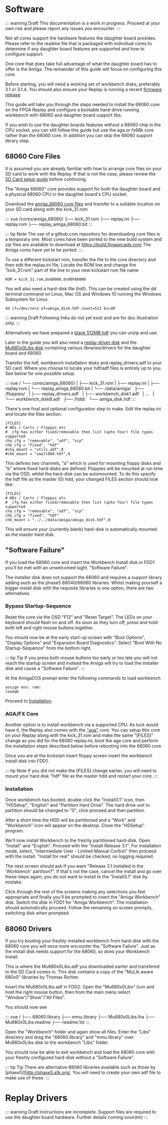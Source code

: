 # Software

::: warning Draft
This documentation is a work in progress. Proceed at your own risk and please report
any issues you encounter.
:::

Not all cores support the hardware features the daughter board provides.
Please refer to the readme file that is packaged with individual cores to
determine if any daughter board features are supported and how to configure support.

One core that does take full advantage of what the daughter board has to offer
is the Amiga. The remainder of this guide will focus on configuring this core.

Before starting, you will need a working set of workbench disks, preferably
3.1 or 3.1.4. You should also ensure your Replay is running a recent
[firmware release](/guide/replay1/firmware-upgrade)

This guide will take you through the steps needed to install the 68060 core
on the FPGA Replay and configure a bootable hard-drive running workbench
with 68060 and daughter board support libs.

If you wish to use the daughter boards features without a 68060 chip in the
CPU socket, you can still follow this guide but use the aga or fx68k core
rather than the 68060 core. In addition you can skip the 68060 support
library step.

## 68060 Core Files

It is assumed you are already familiar with how to arrange core files on your
SD card to work with the Replay. If that is not the case, please review the
[SD Card setup guide](/guide/replay1/sd-setup.html#loader-core) before continuing.

The "Amiga 68060" core provides support for both the daughter board and a physical
68060 CPU in the daughter board's CPU socket.

Download the [amiga_68060 core files](https://github.com/FPGAArcade/replay_release/tree/master/amiga/amiga_68060/)
and transfer to a suitable location on your SD card along with the kick_31.rom

::: vue
/cores/amiga_68060/
├── kick_31.rom
├── replay.ini
├── replay.rom
├── replay_amiga_68060.bit
:::

<!-- TODO: Add note on what the replay.rom file is -->

::: tip Note
The use of a github.com repository for downloading core files is a temporary one.
Most cores have been ported to the new build system and zip files are available
to download at https://build.fpgaarcade.com The Amiga cores have yet to be ported.
:::

To use a different kickstart rom, transfer the file to the core directory
and then edit the replay.ini file. Locate the ROM line and change the "kick_31.rom"
part of the line to your new kickstart rom file name

```
ROM = kick_31.rom,0x80000,0x00F80000
```

<!-- TODO: Check if this creates a valid zero'd file rather than sparse.

Windows users alternatively can use

```
fsutil file createnew amiga_disk.hdf 536870912
```
 -->

<!-- [AMedia's guide](http://amiga.amedia-computer.com/document/Minimig/HDF_Creation_Minimig_English.pdf) -->

You will also need a hard-disk file (hdf). This can be created using the dd
terminal command on Linux, Mac OS and Windows 10 running the Windows Subsystem
for Linux.

```
dd if=/dev/zero of=amiga_disk.hdf count=512 bs=1M
```

::: warning Draft
Following links do not yet exist and are for doc illustration only.
:::

Alternatively we have prepared a
[blank 512MB hdf](https://github.com/FPGAArcade/replay_release/tree/master/amiga/support/amiga_disk_512MB.hdf.zip) you
can unzip and use.

Later in the guide you will also need a
[replay driver disk](https://github.com/FPGAArcade/replay_release/tree/master/amiga/support/replay_drivers.adf.zip)
and the [Mu680x0Libs disk](https://github.com/FPGAArcade/replay_release/tree/master/amiga/support/Mu680x0Libs.adf.zip)
containing various libraries/drivers for the daughter board and 68060.

Transfer the hdf, workbench installation disks and replay_drivers.adf
to your SD card. Where you choose to locate your hdf/adf files is entirely up to you.
See below for one possible setup.

::: vue
/
└── cores/amiga_68060/
|   ├── kick_31.rom
|   ├── replay.ini
|   ├── replay.rom
|   └── replay_amiga_68060.bit
|
└── /data/amiga/
&nbsp;   ├── /floppies/
&nbsp;   |   ├── replay_drivers.adf
&nbsp;   |   ├── workbench_disk1.adf
&nbsp;   |   ...
&nbsp;   |   └── workbench_disk6.adf
&nbsp;   ├── /hdd/
&nbsp;       └── amiga_disk.hdf
:::

There's one final and optional configuration step to make. Edit the replay.ini
and locate the files section.

```
[FILES]
# HDs / Carts / Floppys etc
# _cfg has either fixed/removable then list (upto four) file types supported
cha_cfg = "removable", "adf", "scp"
chb_cfg = "fixed", "hdf"
#cha_mount = "utils.adf",0
#chb_mount = "small060.hdf",0
```

This defines two channels, "a" which is used for mounting floppy disks and "b"
where fixed hard-disks are defined. Floppies will be mounted at run time via
the OSD, whilst the hard-disk can be automounted. To do this specify the hdf
file as the master (0) hdd, your changed FILES section should look like:

```
[FILES]
# HDs / Carts / Floppys etc
# _cfg has either fixed/removable then list (upto four) file types supported
cha_cfg = "removable", "adf", "scp"
chb_cfg = "fixed", "hdf"
chb_mount = "../../data/amiga/amiga_disk.hdf",0
```

This will ensure your (currently blank) hard-disk is automatically mounted as
the master hard disk.

## "Software Failure"

If you load the 68060 core and insert the Workbench Install disk in FDD1
you'll be met with an unwelcomed sight. "Software Failure".

<!-- TODO: Image -->

The installer disk does not support the 68060 and requires
a support library adding such as the phase5 68040/68060 libraries. Whilst making
yourself a bigger install disk with the requisite libraries is one option, there
are two alternatives.

### Bypass Startup-Sequence

Reset the core via the OSD "F12" and "Reset Target". The LEDs on your keyboard should
flash on and off. As soon as they turn off, press and hold both left and right mouse buttons together.

You should now be at the early start-up screen with "Boot Options", "Display Options"
and "Expansion Board Diagnostics". Select "Boot With No Startup-Sequence" from the
bottom right.

::: tip Tip
If you press both mouse buttons too early or too late you will not reach the
startup screen and instead the Amiga will try to load the installer disk and
cause a "Software Failure".
:::

At the AmigaDOS prompt enter the following commands to load workbench

```
assign env: ram:
loadwb
```

Proceed to [Installation](#Installation).

### AGA/FX Core

<!-- TODO: Image -->

Another option is to install workbench via a supported CPU. As luck would have it, the
Replay also comes with the ["aga"](https://github.com/FPGAArcade/replay_release/tree/master/amiga/amiga_aga)
core. You can setup this core on your Replay along with the kick_31.rom and make
the same "[FILES]" change as you did for the 68060 replay.ini, boot the aga core
and perform the installation steps described below before rebooting into the 68060
core.


Once you are at the kickstart insert floppy screen insert the workbench install
disk into FDD1.

<!-- TODO: images... --->

::: tip Note
If you did not make the [FILES] change earlier, you will need to mount your
hard disk "hdf" file as the master hdd and restart your core.
:::

### Installation

Once workbench has booted, double click the "Install3.1" icon, then "HDSetup",
"English" and "Partition Hard Drive". The hard drive unit to partition should
be changed to "0", click proceed and then partition.

After a short time the HDD will be partitioned and a "Work" and "Workbench" icon
will appear on the desktop. Close the "HDSetup" program.

We'll now install Workbench to the freshly partitioned hard-disk. Open "Install" and
"English". Proceed with the "Install Release 3.1". For installation mode, select,
"Intermediate User - Limited Manual Control" then proceed with the install. "Install
for real" should be checked, no logging required.

The next screen should ask if you want "Release 3.1 installed in the 'Workbench'
partition?". If that's not the case, cancel the install and go over these steps again,
you do not want to install to the "Install3.1" disk by mistake.

Click through the rest of the screens making any selections you feel appropriate
and finally you'll be prompted to insert the "Amiga Workbench" disk. Switch the
disk in FDD1 for "Amiga Workbench". The installation should automatically proceed.
Follow the remaining on screen prompts, switching disk when prompted.


## 68060 Drivers

If you try booting your freshly installed workbench from hard-disk with the 68060
core you will once more encounter the "Software Failure". Just as the install
disk needs support for the 68060, so does your Workbench Install.

This is where the Mu680x0Libs.adf you downloaded earlier and transfered
to the SD Card comes in. This disk contains a copy of the "MuLib aware 680x0" libraries by Thomas Richter.

Insert the Mu680x0Libs.adf in FDD2. Open the "Mu680x0Libs" icon and hold the
right mouse button, then from the main menu select "Window"/"Show"/"All Files".

You should now see

::: vue
/
├── 68060.library
├── mmu.library
├── Mu680x0Libs.lha
├── Mu680x0Libs.readme
├── readme.1st
:::

Open the "Workbench" folder and again show all files. Enter the "Libs" directory
and drag the "68060.library" and "mmu.library" over Mu680x0Libs disk to the
workbench "Libs" folder.

You should now be able to exit workbench and load the 68060 core with your freshly configured
hard-disk without a "Software Failure".

::: tip Tip
There are alternative 68060 libraries available such as those by [phase5](http://phase5.a1k.org/.
You will need to create your own adf file to make use of these.
:::

# Replay Drivers

::: warning Draft
Instructions are incomplete. Support files are required to use the daughter board
hardware. Further details coming soon(tm)
:::


<!-- Also note: At this time, the local/fast ram on the Daughter board is Daughter board specific and as such, **at this time is not accessible by the Replay1 Baseboard without using the 060 core which will enable all the Daughter board Hardware also, including Ethernet,Usb, Ram etc. Note: These Upper Hardware features on the Daughterboard….The Sdcard , Audio in , RTclock and Floppydrive connector are still accessible with the 020 (aga) core regardless.
** Features and Design can or may change. -->

<!--

## Ethernet install

1) Install Roadshow (The Amiga TCP/IP stack) from the link below.
http://roadshow.apc-tcp.de/index-en.php
2) Next download the replay ethernet device replayeth.device from the link below.
https://github.com/FPGAArcade/amiga_code/tree/master/eth and copy replayeth.device to the devs:network/ and create a new roadshow netinterface. One this is done and you have rebooted your Amiga, you should then be able to download say a webbrowser and open webpages automatically. Eg: IBrowse or Netsurf etc.

## AHI Audio install

1) Download the The Main AHI installation package from the link below.
http://aminet.net/package/driver/audio/ahiusr_4.18 and follow the instructions within to install the basic files required etc.
Once this is complete, you will need to download the replay ahi audio specific files from the link below and copy the replay.audio and replay into also the devs relevant folders etc. See the folder names in the downloaded archive. https://github.com/FPGAArcade/amiga_code/tree/master/xaudio

## USB install

1) Install the Poseidon (The Amiga USB Stack) from the link below.
http://dump.platon42.de/files/ then Install Poseidon and when asked for the device name, enter replayusb.device . Reboot your Amiga and you should be able to use the USB port(s) including Wireless Keyboards & Mice dongles including for example the (Logitech k400r) and (Rapoo 8000) dongles. Currently only one of the external USB ports is functional, One port currently non-functional awaiting further work to be completed plus one USB internal header port).

::: tip Note
The upper port of the two stacked USB sockets is not currently functional. This
is believed to be a software driver issue
:::


## Real Time Clock

No software configuration is required, the core will automatically make use of the RTC.
Although you should ensure you have a CR2032 battery in the battery holder if you
do wish the clock to retain the date/time.

## Rtg install

The Daughterboard is not a requirement for the RTG installation.
However, certain games like doom or quake or possibly other upcoming Amiga or other platform / Core games etc could make use of the RTG screen modes along with the 060 accelerator.

Follow the installation instructions here to install the RTG. Installation instructions. -->

<!-- TODO: Link to RTG setup page in KB until manual for Amiga core available -->